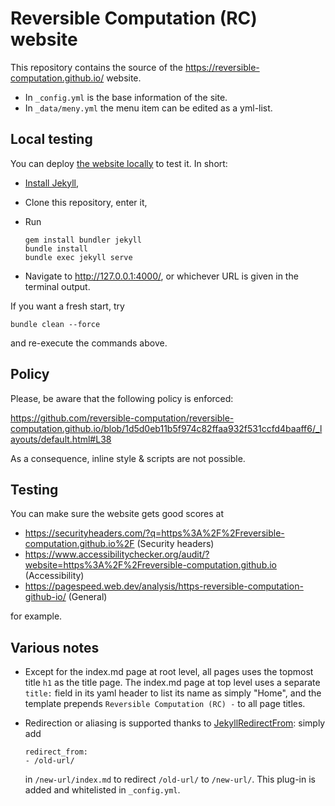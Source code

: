 # Reversible Computation (RC) website

This repository contains the source of the <https://reversible-computation.github.io/> website.

- In `_config.yml` is the base information of the site.
- In `_data/meny.yml` the menu item can be edited as a yml-list.

## Local testing

You can deploy [the website locally](https://docs.github.com/en/pages/setting-up-a-github-pages-site-with-jekyll/testing-your-github-pages-site-locally-with-jekyll) to test it.
In short:

- [Install Jekyll](https://jekyllrb.com/docs/installation/),
- Clone this repository, enter it,
- Run

    ```
    gem install bundler jekyll
    bundle install
    bundle exec jekyll serve
    ```
- Navigate to <http://127.0.0.1:4000/>, or whichever URL is given in the terminal output.
    
If you want a fresh start, try

```
bundle clean --force
```

and re-execute the commands above.

    
## Policy

Please, be aware that the following policy is enforced:

https://github.com/reversible-computation/reversible-computation.github.io/blob/1d5d0eb11b5f974c82ffaa932f531ccfd4baaff6/_layouts/default.html#L38

As a consequence, inline style & scripts are not possible.

## Testing

You can make sure the website gets good scores at

- <https://securityheaders.com/?q=https%3A%2F%2Freversible-computation.github.io%2F> (Security headers)
- <https://www.accessibilitychecker.org/audit/?website=https%3A%2F%2Freversible-computation.github.io> (Accessibility)
- <https://pagespeed.web.dev/analysis/https-reversible-computation-github-io/> (General)

for example.

## Various notes

- Except for the index.md page at root level, all pages uses the topmost title `h1` as the title page. The index.md page at top level uses a separate `title:` field in its yaml header to list its name as simply "Home", and the template prepends `Reversible Computation (RC) -` to all page titles.
- Redirection or aliasing is supported thanks to [JekyllRedirectFrom](https://github.com/jekyll/jekyll-redirect-from): simply add

    ```
    redirect_from:
    - /old-url/
    ```
    
    in `/new-url/index.md` to redirect `/old-url/` to `/new-url/`. This plug-in is added and whitelisted in `_config.yml`.
